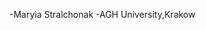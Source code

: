 -Maryia Stralchonak
-AGH University,Krakow

<!---
mstrelchenok/mstrelchenok is a ✨ special ✨ repository because its `README.md` (this file) appears on your GitHub profile.
You can click the Preview link to take a look at your changes.
--->
